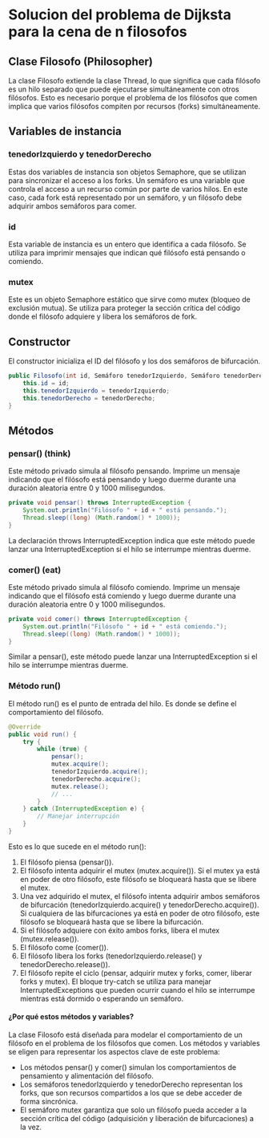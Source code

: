 # Solucion del problema de Dijksta para la cena de n filosofos

## Clase Filosofo (Philosopher)

La clase Filosofo extiende la clase Thread, lo que significa que cada filósofo es un hilo separado que puede ejecutarse simultáneamente con otros filósofos. Esto es necesario porque el problema de los filósofos que comen implica que varios filósofos compiten por recursos (forks) simultáneamente.

## Variables de instancia

### tenedorIzquierdo y tenedorDerecho

Estas dos variables de instancia son objetos Semaphore, que se utilizan para sincronizar el acceso a los forks. Un semáforo es una variable que controla el acceso a un recurso común por parte de varios hilos. En este caso, cada fork está representado por un semáforo, y un filósofo debe adquirir ambos semáforos para comer.

### id

Esta variable de instancia es un entero que identifica a cada filósofo. Se utiliza para imprimir mensajes que indican qué filósofo está pensando o comiendo.

### mutex

Este es un objeto Semaphore estático que sirve como mutex (bloqueo de exclusión mutua). Se utiliza para proteger la sección crítica del código donde el filósofo adquiere y libera los semáforos de fork.

## Constructor

El constructor inicializa el ID del filósofo y los dos semáforos de bifurcación.

```java
public Filosofo(int id, Semáforo tenedorIzquierdo, Semáforo tenedorDerecho) {
    this.id = id;
    this.tenedorIzquierdo = tenedorIzquierdo;
    this.tenedorDerecho = tenedorDerecho;
}
```

## Métodos

### pensar() (think)

Este método privado simula al filósofo pensando. Imprime un mensaje indicando que el filósofo está pensando y luego duerme durante una duración aleatoria entre 0 y 1000 milisegundos.

```java
private void pensar() throws InterruptedException {
    System.out.println("Filósofo " + id + " está pensando.");
    Thread.sleep((long) (Math.random() * 1000));
}
```

La declaración throws InterruptedException indica que este método puede lanzar una InterruptedException si el hilo se interrumpe mientras duerme.

### comer() (eat)

Este método privado simula al filósofo comiendo. Imprime un mensaje indicando que el filósofo está comiendo y luego duerme durante una duración aleatoria entre 0 y 1000 milisegundos.

```java
private void comer() throws InterruptedException {
    System.out.println("Filósofo " + id + " está comiendo.");
    Thread.sleep((long) (Math.random() * 1000));
}
```

Similar a pensar(), este método puede lanzar una InterruptedException si el hilo se interrumpe mientras duerme.

### Método run()

El método run() es el punto de entrada del hilo. Es donde se define el comportamiento del filósofo.

```java
@Override
public void run() {
    try {
        while (true) {
            pensar();
            mutex.acquire();
            tenedorIzquierdo.acquire();
            tenedorDerecho.acquire();
            mutex.release();
            // ...
        }
    } catch (InterruptedException e) {
        // Manejar interrupción
    }
}
```

Esto es lo que sucede en el método run():

1. El filósofo piensa (pensar()).
2. El filósofo intenta adquirir el mutex (mutex.acquire()). Si el mutex ya está en poder de otro filósofo, este filósofo se bloqueará hasta que se libere el mutex.
3. Una vez adquirido el mutex, el filósofo intenta adquirir ambos semáforos de bifurcación (tenedorIzquierdo.acquire() y tenedorDerecho.acquire()). Si cualquiera de las bifurcaciones ya está en poder de otro filósofo, este filósofo se bloqueará hasta que se libere la bifurcación.
4. Si el filósofo adquiere con éxito ambos forks, libera el mutex (mutex.release()).
5. El filósofo come (comer()).
6. El filósofo libera los forks (tenedorIzquierdo.release() y tenedorDerecho.release()).
7. El filósofo repite el ciclo (pensar, adquirir mutex y forks, comer, liberar forks y mutex).
   El bloque try-catch se utiliza para manejar InterruptedExceptions que pueden ocurrir cuando el hilo se interrumpe mientras está dormido o esperando un semáforo.

#### ¿Por qué estos métodos y variables?

La clase Filosofo está diseñada para modelar el comportamiento de un filósofo en el problema de los filósofos que comen. Los métodos y variables se eligen para representar los aspectos clave de este problema:

- Los métodos pensar() y comer() simulan los comportamientos de pensamiento y alimentación del filósofo.
- Los semáforos tenedorIzquierdo y tenedorDerecho representan los forks, que son recursos compartidos a los que se debe acceder de forma sincrónica.
- El semáforo mutex garantiza que solo un filósofo pueda acceder a la sección crítica del código (adquisición y liberación de bifurcaciones) a la vez.
